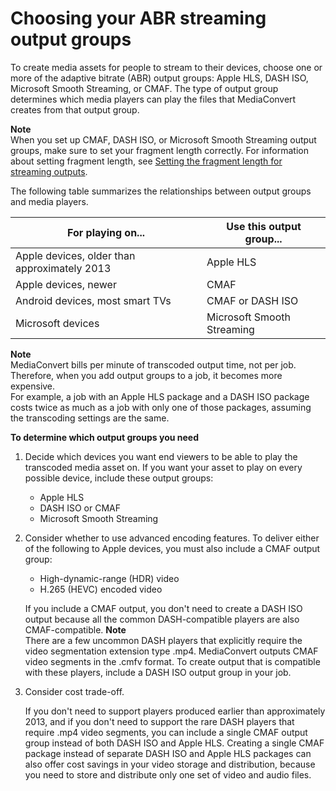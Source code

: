# Choosing your ABR streaming output groups<a name="choosing-your-streaming-output-groups"></a>

To create media assets for people to stream to their devices, choose one or more of the adaptive bitrate \(ABR\) output groups: Apple HLS, DASH ISO, Microsoft Smooth Streaming, or CMAF\. The type of output group determines which media players can play the files that MediaConvert creates from that output group\.

**Note**  
When you set up CMAF, DASH ISO, or Microsoft Smooth Streaming output groups, make sure to set your fragment length correctly\. For information about setting fragment length, see [Setting the fragment length for streaming outputs](setting-the-fragment-length.md)\.

The following table summarizes the relationships between output groups and media players\.


| For playing on\.\.\. | Use this output group\.\.\. | 
| --- | --- | 
| Apple devices, older than approximately 2013 | Apple HLS | 
| Apple devices, newer | CMAF | 
| Android devices, most smart TVs | CMAF or DASH ISO | 
| Microsoft devices | Microsoft Smooth Streaming | 

**Note**  
MediaConvert bills per minute of transcoded output time, not per job\. Therefore, when you add output groups to a job, it becomes more expensive\.   
For example, a job with an Apple HLS package and a DASH ISO package costs twice as much as a job with only one of those packages, assuming the transcoding settings are the same\.

**To determine which output groups you need**

1. Decide which devices you want end viewers to be able to play the transcoded media asset on\. If you want your asset to play on every possible device, include these output groups:
   + Apple HLS
   + DASH ISO or CMAF
   + Microsoft Smooth Streaming

1. Consider whether to use advanced encoding features\. To deliver either of the following to Apple devices, you must also include a CMAF output group:
   + High\-dynamic\-range \(HDR\) video
   + H\.265 \(HEVC\) encoded video

   If you include a CMAF output, you don't need to create a DASH ISO output because all the common DASH\-compatible players are also CMAF\-compatible\. 
**Note**  
There are a few uncommon DASH players that explicitly require the video segmentation extension type \.mp4\. MediaConvert outputs CMAF video segments in the \.cmfv format\. To create output that is compatible with these players, include a DASH ISO output group in your job\.

1. Consider cost trade\-off\.

   If you don't need to support players produced earlier than approximately 2013, and if you don't need to support the rare DASH players that require \.mp4 video segments, you can include a single CMAF output group instead of both DASH ISO and Apple HLS\. Creating a single CMAF package instead of separate DASH ISO and Apple HLS packages can also offer cost savings in your video storage and distribution, because you need to store and distribute only one set of video and audio files\.